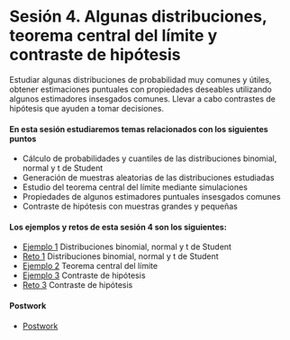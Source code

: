 # Sesión 4. Algunas distribuciones, teorema central del límite y contraste de hipótesis

Estudiar algunas distribuciones de probabilidad muy comunes y útiles, obtener estimaciones puntuales con propiedades deseables utilizando algunos estimadores insesgados comunes. Llevar a cabo contrastes de hipótesis que ayuden a tomar decisiones.

#### En esta sesión estudiaremos temas relacionados con los siguientes puntos

- Cálculo de probabilidades y cuantiles de las distribuciones binomial, normal y t de Student
- Generación de muestras aleatorias de las distribuciones estudiadas
- Estudio del teorema central del límite mediante simulaciones
- Propiedades de algunos estimadores puntuales insesgados comunes
- Contraste de hipótesis con muestras grandes y pequeñas

#### Los ejemplos y retos de esta sesión 4 son los siguientes:

- [Ejemplo 1](https://github.com/jennerfr/Programacion-con-R-Santander/tree/master/Sesion-04/Ejemplo-01) Distribuciones binomial, normal y t de Student
- [Reto 1](https://github.com/jennerfr/Programacion-con-R-Santander/tree/master/Sesion-04/Reto-01) Distribuciones binomial, normal y t de Student
- [Ejemplo 2](https://github.com/jennerfr/Programacion-con-R-Santander/tree/master/Sesion-04/Ejemplo-02) Teorema central del límite
- [Ejemplo 3](https://github.com/jennerfr/Programacion-con-R-Santander/tree/master/Sesion-04/Ejemplo-03) Contraste de hipótesis
- [Reto 3](https://github.com/jennerfr/Programacion-con-R-Santander/tree/master/Sesion-04/Reto-03) Contraste de hipótesis

#### Postwork

- [Postwork](https://github.com/jennerfr/Programacion-con-R-Santander/tree/master/Sesion-04/Postwork)
